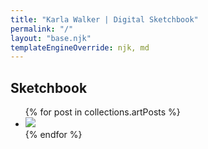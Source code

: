 ```yaml
---
title: "Karla Walker | Digital Sketchbook"
permalink: "/"
layout: "base.njk"
templateEngineOverride: njk, md
---
```


<h2>Sketchbook</h2>
<ul class="art-container">
{% for post in collections.artPosts %}
<li><a href="{{ post.url }}"><img src="{{ post.data.imgUrl }}" /></a></li>
{% endfor %}
</ul>
